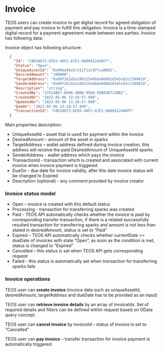 # Invoice

TEOS users can create invoice to get digital record for agreed obligation of payment and pay invoice to fulfill this obligation. Invoice is a time-stamped digital record for a payment agreement made between two parties. Invoice has following data:

Invoice object has following structure:

```json
  {
    "Id": "C0D34D73-6FD3-40F2-A7E1-08D9412448F7",
    "Status": "Open",
    "UniqueAssetId": "0x096d45a5c311f13c97fca0001",
    "DesiredAmount": "100000",
    "TargetAddress": "0x0972b2d2a189225e6bbe8680283e5c62c2309819",
    "SenderAddress": "0x0972b2d2a189225e6bbe8680283e5c62c2309819",
    "Description": "string",
    "CreatedBy": "37514BE7-D096-4BB8-95DA-EDB03B723BB2",
    "CreatedOn": "2022-05-06 13:28:57.990",
    "UpdatedOn": "2022-05-06 13:28:57.990",
    "DueOn": "2022-05-06 13:28:57.990",
    "TransactionId": "C0D34D73-6FD3-40F2-A7E1-08D9412448F7"
  }
```

Main properties description:

* UniqueAssetId – asset that is used for payment within the invoice
* DesiredAmount – amount of the asset in sparks
* TargetAddress – wallet address defined during invoice creation, this address will receive the paid DesiredAmount of UniqueAssetId sparks
* SenderAddress - wallet address which pays the invoice
* TransactionId - transaction which is created and associated with current invoice when invoice payment is triggered
* DueOn - due date for invoice validity, after this date invoice status will be changed to Expired
* Description (optional) - any comment provided by invoice creator

### Invoice status model

* Open – invoice is created with this default status
* Processing - transaction for transferring sparks was created
* Paid - TEOS API automatically checks whether the invoice is paid by corresponding transfer transaction, if there is a related successfully resulted transaction for transferring sparks and amount is not less than stated in desiredAmount, status is set to “Paid”
* Expired – TEOS API automatically checks whether currentDate >= dueDate of invoices with state “Open”, as soon as the condition is met, status is changed to “Expired”
* Cancelled – this status is set when TEOS API gets corresponding request
* Failed - this status is automatically set when transaction for transferring sparks fails

### Invoice operations

TEOS user can **create invoice** (invoice data such as uniqueAssetId, desiredAmount, targetAddress and dueDate has to be provided as an input)

TEOS user can **retrieve invoice details** by an array of invoiceIds. Set of required details and filters can be defined within request based on OData query concept.

TEOS user can **cancel invoice** by invoiceId – status of Invoice is set to “Cancelled”

TEOS user can **pay invoice** – transfer transaction for invoice payment is automatically triggered
